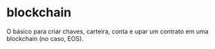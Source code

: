 # blockchain
O básico para criar chaves, carteira, conta e upar um contrato em uma blockchain (no caso, EOS).
